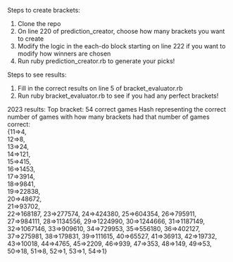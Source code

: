 Steps to create brackets:

1. Clone the repo
2. On line 220 of prediction_creator, choose how many brackets you want to create
3. Modify the logic in the each-do block starting on line 222 if you want to modify how winners are chosen
4. Run ruby prediction_creator.rb to generate your picks!

Steps to see results:
1. Fill in the correct results on line 5 of bracket_evaluator.rb
2. Run ruby bracket_evaluator.rb to see if you had any perfect brackets!

2023 results:
Top bracket: 54 correct games
Hash representing the correct number of games with how many brackets had that number of
games correct:  
{11=>4,                                           
 12=>8,                                           
 13=>24,                                          
 14=>121,                                         
 15=>415,                                         
 16=>1453,                                        
 17=>3914,                                        
 18=>9841,                                        
 19=>22838,                                       
 20=>48672,                                       
 21=>93702,                                       
 22=>168187,
 23=>277574,
 24=>424380,
 25=>604354,
 26=>795911,
 27=>984111,
 28=>1134556,
 29=>1224990,
 30=>1244666,
 31=>1187149,
 32=>1067146,
 33=>909610,
 34=>729953,
 35=>556180,
 36=>402127,
 37=>275981,
 38=>179831,
 39=>111615,
 40=>65527,
 41=>36913,
 42=>19732,
 43=>10018,
 44=>4765,
 45=>2209,
 46=>939,
 47=>353,
 48=>149,
 49=>53,
 50=>18,
 51=>8,
 52=>1,
 53=>1,
 54=>1}
